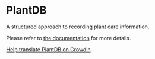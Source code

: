 # PlantDB

A structured approach to recording plant care information.

Please refer to [the documentation](https://oliversalzburg.github.io/plantdb/docs/) for more details.

[Help translate PlantDB on Crowdin](https://crwd.in/plantdb).
